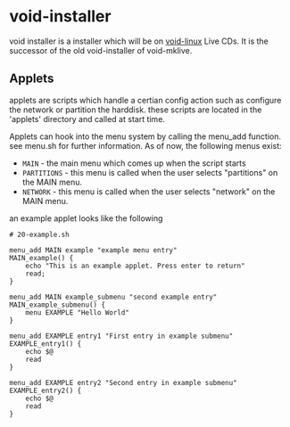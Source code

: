 void-installer
==============

void installer is a installer which will be on
[void-linux](http://voidlinux.eu) Live CDs. It is the successor of the old
void-installer of void-mklive.

Applets
-------

applets are scripts which handle a certian config action such as configure the
network or partition the harddisk. these scripts are located in the 'applets'
directory and called at start time.

Applets can hook into the menu system by calling the menu\_add function. see
menu.sh for further information. As of now, the following menus exist:

* ```MAIN``` - the main menu which comes up when the script starts
* ```PARTITIONS``` - this menu is called when the user
  selects "partitions" on the MAIN menu.
* ```NETWORK``` - this menu is called when the user
  selects "network" on the MAIN menu.

an example applet looks like the following

```
# 20-example.sh

menu_add MAIN example "example menu entry"
MAIN_example() {
    echo "This is an example applet. Press enter to return"
    read;
}

menu_add MAIN example_submenu "second example entry"
MAIN_example_submenu() {
    menu EXAMPLE "Hello World"
}

menu_add EXAMPLE entry1 "First entry in example submenu"
EXAMPLE_entry1() {
    echo $@
    read
}

menu_add EXAMPLE entry2 "Second entry in example submenu"
EXAMPLE_entry2() {
    echo $@
    read
}
```
